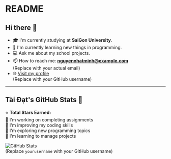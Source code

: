 # README

## Hi there 👋

- 🎓 I'm currently studying at **SaiGon University**.
- 🌱 I'm currently learning new things in programming.
- 💻 Ask me about my school projects.
- 📫 How to reach me: **nguyennhatminh@example.com**  
  (Replace with your actual email)
- 🌐 [Visit my profile](https://github.com/yourusername)  
  (Replace with your GitHub username)

---

## Tài Đạt's GitHub Stats 🌟

⭐ **Total Stars Earned:**  
🌿 I'm working on completing assignments  
🌿 I'm improving my coding skills  
🌿 I'm exploring new programming topics  
🌿 I'm learning to manage projects  

![GitHub Stats](https://github-readme-stats.vercel.app/api?username=yourusername&show_icons=true&theme=dark)  
(Replace `yourusername` with your GitHub username)
